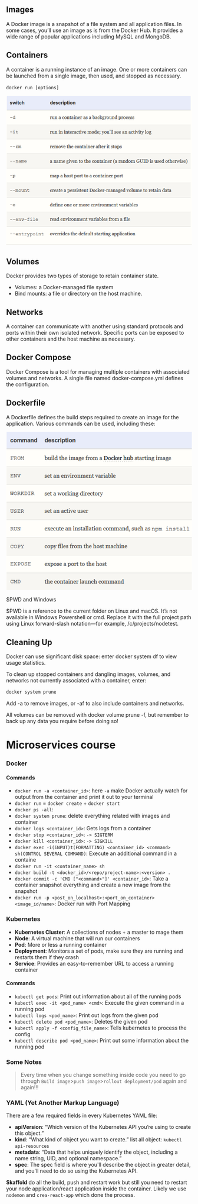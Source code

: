 ## Images

A Docker image is a snapshot of a file system and all application files. In some cases, you’ll use an image as is from the Docker Hub. It provides a wide range of popular applications including MySQL and MongoDB.

## Containers

A container is a running instance of an image. One or more containers can be launched from a single image, then used, and stopped as necessary.

`docker run [options]`

![](../images/docker1.png)

## Volumes

Docker provides two types of storage to retain container state.

- Volumes: a Docker-managed file system
- Bind mounts: a file or directory on the host machine.

## Networks

A container can communicate with another using standard protocols and ports within their own isolated network. Specific ports can be exposed to other containers and the host machine as necessary.

## Docker Compose

Docker Compose is a tool for managing multiple containers with associated volumes and networks. A single file named docker-compose.yml defines the configuration.

## Dockerfile

A Dockerfile defines the build steps required to create an image for the application. Various commands can be used, including these:

![](../images/dockerfile.png)

$PWD and Windows

$PWD is a reference to the current folder on Linux and macOS. It’s not available in Windows Powershell or cmd. Replace it with the full project path using Linux forward-slash notation—for example, /c/projects/nodetest.

## Cleaning Up

Docker can use significant disk space: enter docker system df to view usage statistics.

To clean up stopped containers and dangling images, volumes, and networks not currently associated with a container, enter:

```bash
docker system prune
```
Add -a to remove images, or -af to also include containers and networks.

All volumes can be removed with docker volume prune -f, but remember to back up any data you require before doing so!



# Microservices course

### Docker

#### Commands

- `docker run -a <container_id>`: here `-a` make Docker actually watch for output from the container and print it out to your terminal
- `docker run` = `docker create` + `docker start`
- `docker ps -all`:
- `docker system prune`: delete everything related with images and container
- `docker logs <container_id>`: Gets logs from a container
- `docker stop <container_id>`: `-> SIGTERM`
- `docker kill <container_id>`: `-> SIGKILL`
- `docker exec -i(iNPUT)t(FORMATTING) <container_id> <command> sh(CONTROL SEVERAL COMMAND)`: Execute an additional command in a containe
- `docker run -it <container_name> sh`
- `docker build -t <docker_id>/<repo/project-name>:<version> .`
- `docker commit -c 'CMD ["<command>"]' <container_id>`: Take a container snapshot everything and create a new image from the snapshot 
- `docker run -p <post_on_localhost>:<port_on_container> <image_id/name>`: Docker run with Port Mapping

### Kubernetes

- **Kubernetes Cluster**: A collections of nodes + a master to mage them
- **Node**: A virtual machine that will run our containers
- **Pod**: More or less a running container 
- **Deployment**: Monitors a set of pods, make sure they are running and restarts them if they crash
- **Service**: Provides an easy-to-remember URL to access a running container

#### Commands

- `kubectl get pods`: Print out information about all of the running pods 
- `kubectl exec -it <pod_name> <cmd>`: Execute the given command in a running pod
- `kubectl logs <pod_name>`: Print out logs from the given pod
- `kubectl delete pod <pod_name>`: Deletes the given pod
- `kubectl apply -f <config_file_name>`: Tells kubernetes to process the config 
- `kubectl describe pod <pod_name>`: Print out some information about the running pod

### Some Notes

> Every time when you change something inside code you need to go through `Build image`>`push image`>`rollout deployment/pod` again and again!!!

### YAML (Yet Another Markup Language)

There are a few required fields in every Kubernetes YAML file:

- **apiVersion**: “Which version of the Kubernetes API you’re using to create this object.”
- **kind**: “What kind of object you want to create.” list all object: `kubectl api-resources`
- **metadata**: “Data that helps uniquely identify the object, including a name string, UID, and optional namespace.”
- **spec**: The spec field is where you'll describe the object in greater detail, and you'll need to do so using the Kubernetes API.

**Skaffold** do all the build, push and restart work but still you need to restart your node application/react application inside the container. Likely we use `nodemon` and `crea-react-app` which done the process.
